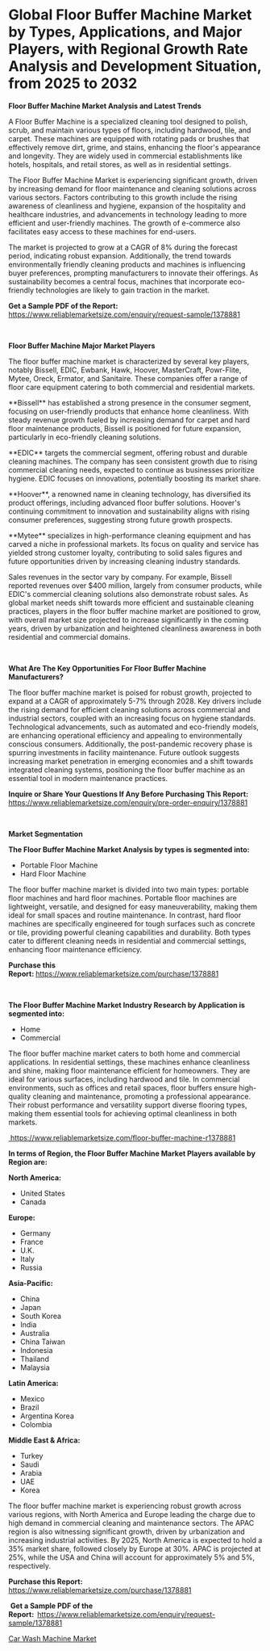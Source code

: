 <p><h1>Global Floor Buffer Machine Market by Types, Applications, and Major Players, with Regional Growth Rate Analysis and Development Situation, from 2025 to 2032</h1></p><p><strong>Floor Buffer Machine Market Analysis and Latest Trends</strong></p>
<p><p>A Floor Buffer Machine is a specialized cleaning tool designed to polish, scrub, and maintain various types of floors, including hardwood, tile, and carpet. These machines are equipped with rotating pads or brushes that effectively remove dirt, grime, and stains, enhancing the floor's appearance and longevity. They are widely used in commercial establishments like hotels, hospitals, and retail stores, as well as in residential settings.</p><p>The Floor Buffer Machine Market is experiencing significant growth, driven by increasing demand for floor maintenance and cleaning solutions across various sectors. Factors contributing to this growth include the rising awareness of cleanliness and hygiene, expansion of the hospitality and healthcare industries, and advancements in technology leading to more efficient and user-friendly machines. The growth of e-commerce also facilitates easy access to these machines for end-users.</p><p>The market is projected to grow at a CAGR of 8% during the forecast period, indicating robust expansion. Additionally, the trend towards environmentally friendly cleaning products and machines is influencing buyer preferences, prompting manufacturers to innovate their offerings. As sustainability becomes a central focus, machines that incorporate eco-friendly technologies are likely to gain traction in the market.</p></p>
<p><strong>Get a Sample PDF of the Report:&nbsp;</strong> <a href="https://www.reliablemarketsize.com/enquiry/request-sample/1378881?utm_campaign=2628&utm_medium=2&utm_source=Github&utm_content=ia&utm_term=08042025&utm_id=floor-buffer-machine">https://www.reliablemarketsize.com/enquiry/request-sample/1378881</a></p>
<p>&nbsp;</p>
<p><strong>Floor Buffer Machine Major Market Players</strong></p>
<p><p>The floor buffer machine market is characterized by several key players, notably Bissell, EDIC, Ewbank, Hawk, Hoover, MasterCraft, Powr-Flite, Mytee, Oreck, Ermator, and Sanitaire. These companies offer a range of floor care equipment catering to both commercial and residential markets.</p><p>**Bissell** has established a strong presence in the consumer segment, focusing on user-friendly products that enhance home cleanliness. With steady revenue growth fueled by increasing demand for carpet and hard floor maintenance products, Bissell is positioned for future expansion, particularly in eco-friendly cleaning solutions.</p><p>**EDIC** targets the commercial segment, offering robust and durable cleaning machines. The company has seen consistent growth due to rising commercial cleaning needs, expected to continue as businesses prioritize hygiene. EDIC focuses on innovations, potentially boosting its market share.</p><p>**Hoover**, a renowned name in cleaning technology, has diversified its product offerings, including advanced floor buffer solutions. Hoover's continuing commitment to innovation and sustainability aligns with rising consumer preferences, suggesting strong future growth prospects.</p><p>**Mytee** specializes in high-performance cleaning equipment and has carved a niche in professional markets. Its focus on quality and service has yielded strong customer loyalty, contributing to solid sales figures and future opportunities driven by increasing cleaning industry standards.</p><p>Sales revenues in the sector vary by company. For example, Bissell reported revenues over $400 million, largely from consumer products, while EDIC's commercial cleaning solutions also demonstrate robust sales. As global market needs shift towards more efficient and sustainable cleaning practices, players in the floor buffer machine market are positioned to grow, with overall market size projected to increase significantly in the coming years, driven by urbanization and heightened cleanliness awareness in both residential and commercial domains.</p></p>
<p>&nbsp;</p>
<p><strong>What Are The Key Opportunities For Floor Buffer Machine Manufacturers?</strong></p>
<p><p>The floor buffer machine market is poised for robust growth, projected to expand at a CAGR of approximately 5-7% through 2028. Key drivers include the rising demand for efficient cleaning solutions across commercial and industrial sectors, coupled with an increasing focus on hygiene standards. Technological advancements, such as automated and eco-friendly models, are enhancing operational efficiency and appealing to environmentally conscious consumers. Additionally, the post-pandemic recovery phase is spurring investments in facility maintenance. Future outlook suggests increasing market penetration in emerging economies and a shift towards integrated cleaning systems, positioning the floor buffer machine as an essential tool in modern maintenance practices.</p></p>
<p><strong>Inquire or Share Your Questions If Any Before Purchasing This Report:</strong> <a href="https://www.reliablemarketsize.com/enquiry/pre-order-enquiry/1378881?utm_campaign=2628&utm_medium=2&utm_source=Github&utm_content=ia&utm_term=08042025&utm_id=floor-buffer-machine">https://www.reliablemarketsize.com/enquiry/pre-order-enquiry/1378881</a></p>
<p>&nbsp;</p>
<p><strong>Market Segmentation</strong></p>
<p><strong>The Floor Buffer Machine Market Analysis by types is segmented into:</strong></p>
<p><ul><li>Portable Floor Machine</li><li>Hard Floor Machine</li></ul></p>
<p><p>The floor buffer machine market is divided into two main types: portable floor machines and hard floor machines. Portable floor machines are lightweight, versatile, and designed for easy maneuverability, making them ideal for small spaces and routine maintenance. In contrast, hard floor machines are specifically engineered for tough surfaces such as concrete or tile, providing powerful cleaning capabilities and durability. Both types cater to different cleaning needs in residential and commercial settings, enhancing floor maintenance efficiency.</p></p>
<p><strong>Purchase this Report:&nbsp;</strong><a href="https://www.reliablemarketsize.com/purchase/1378881?utm_campaign=2628&utm_medium=2&utm_source=Github&utm_content=ia&utm_term=08042025&utm_id=floor-buffer-machine">https://www.reliablemarketsize.com/purchase/1378881</a></p>
<p>&nbsp;</p>
<p><strong>The Floor Buffer Machine Market Industry Research by Application is segmented into:</strong></p>
<p><ul><li>Home</li><li>Commercial</li></ul></p>
<p><p>The floor buffer machine market caters to both home and commercial applications. In residential settings, these machines enhance cleanliness and shine, making floor maintenance efficient for homeowners. They are ideal for various surfaces, including hardwood and tile. In commercial environments, such as offices and retail spaces, floor buffers ensure high-quality cleaning and maintenance, promoting a professional appearance. Their robust performance and versatility support diverse flooring types, making them essential tools for achieving optimal cleanliness in both markets.</p></p>
<p><a href="https://www.reliablemarketsize.com/floor-buffer-machine-r1378881?utm_campaign=2628&utm_medium=2&utm_source=Github&utm_content=ia&utm_term=08042025&utm_id=floor-buffer-machine">&nbsp;https://www.reliablemarketsize.com/floor-buffer-machine-r1378881</a></p>
<p><strong>In terms of Region, the Floor Buffer Machine Market Players available by Region are:</strong></p>
<p>
    <p> <strong> North America: </strong>
        <ul>
            <li>United States</li>
            <li>Canada</li>
        </ul>
        </p> 
    <p> <strong> Europe: </strong>
        <ul>
            <li>Germany</li>
            <li>France</li>
            <li>U.K.</li>
            <li>Italy</li>
            <li>Russia</li>
        </ul>
        </p> 
    <p> <strong> Asia-Pacific: </strong>
        <ul>
            <li>China</li>
            <li>Japan</li>
            <li>South Korea</li>
            <li>India</li>
            <li>Australia</li>
            <li>China Taiwan</li>
            <li>Indonesia</li>
            <li>Thailand</li>
            <li>Malaysia</li>
        </ul>
        </p> 
    <p> <strong> Latin America: </strong>
        <ul>
            <li>Mexico</li>
            <li>Brazil</li>
            <li>Argentina Korea</li>
            <li>Colombia</li>
        </ul>
        </p> 
    <p> <strong> Middle East & Africa: </strong>
        <ul>
            <li>Turkey</li>
            <li>Saudi</li>
            <li>Arabia</li>
            <li>UAE</li>
            <li>Korea</li>
        </ul>
    </p>
    </p>
<p><p>The floor buffer machine market is experiencing robust growth across various regions, with North America and Europe leading the charge due to high demand in commercial cleaning and maintenance sectors. The APAC region is also witnessing significant growth, driven by urbanization and increasing industrial activities. By 2025, North America is expected to hold a 35% market share, followed closely by Europe at 30%. APAC is projected at 25%, while the USA and China will account for approximately 5% and 5%, respectively.</p></p>
<p><strong>Purchase this Report: </strong><a href="https://www.reliablemarketsize.com/purchase/1378881?utm_campaign=2628&utm_medium=2&utm_source=Github&utm_content=ia&utm_term=08042025&utm_id=floor-buffer-machine">https://www.reliablemarketsize.com/purchase/1378881</a></p>
<p>&nbsp;<strong>Get a Sample PDF of the Report:&nbsp;&nbsp;</strong><a href="https://www.reliablemarketsize.com/enquiry/request-sample/1378881?utm_campaign=2628&utm_medium=2&utm_source=Github&utm_content=ia&utm_term=08042025&utm_id=floor-buffer-machine">https://www.reliablemarketsize.com/enquiry/request-sample/1378881</a></p>
<p><strong></strong></p>
<p><p><a href="https://github.com/toldenargelia86/Market-Research-Report-List-1/blob/main/car-wash-machine-market.md?utm_campaign=2628&utm_medium=2&utm_source=Github&utm_content=ia&utm_term=08042025&utm_id=floor-buffer-machine">Car Wash Machine Market</a></p></p>